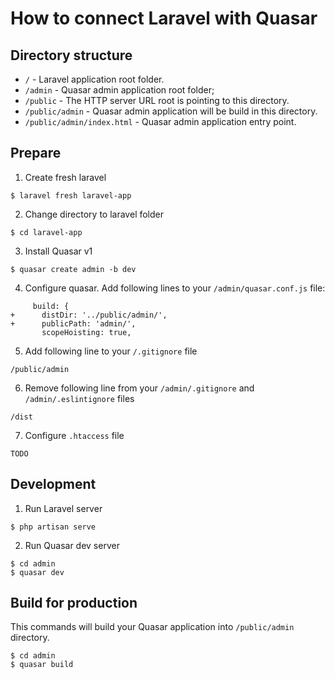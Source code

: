 # How to connect Laravel with Quasar

## Directory structure

 - `/` - Laravel application root folder.
 - `/admin` - Quasar admin application root folder;
 - `/public` - The HTTP server URL root is pointing to this directory.
 - `/public/admin` - Quasar admin application will be build in this directory.
 - `/public/admin/index.html` - Quasar admin application entry point.

## Prepare

1. Create fresh laravel
```bash2
$ laravel fresh laravel-app
```

2. Change directory to laravel folder
```bash2
$ cd laravel-app
```

3. Install Quasar v1
```bash2
$ quasar create admin -b dev
```

4. Configure quasar. Add following lines to your `/admin/quasar.conf.js` file:
```
     build: {
+      distDir: '../public/admin/',
+      publicPath: 'admin/',
       scopeHoisting: true,
```

5. Add following line to your `/.gitignore` file
```
/public/admin
```

6. Remove following line from your `/admin/.gitignore` and `/admin/.eslintignore` files
```
/dist
```

7. Configure `.htaccess` file
```
TODO
```

## Development

1. Run Laravel server
```bash2
$ php artisan serve
```

2. Run Quasar dev server
```bash2
$ cd admin
$ quasar dev
```

## Build for production

This commands will build your Quasar application into `/public/admin` directory.

```bash2
$ cd admin
$ quasar build
```
